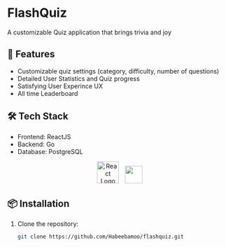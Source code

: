 # FlashQuiz

A customizable Quiz application that brings trivia and joy

## 🚀 Features
- Customizable quiz settings (category, difficulty, number of questions)
- Detailed User Statistics and Quiz progress
- Satisfying User Experince UX
- All time Leaderboard

## 🛠️ Tech Stack
- Frontend: ReactJS
- Backend: Go
- Database: PostgreSQL

<div align="center">
  <img src="https://cdn.jsdelivr.net/gh/devicons/devicon/icons/react/react-original.svg" width="50" alt="React Logo" style="margin: 0 10px;" />
  <img src="./src/assets/go.png" height="40" />
</div>

## 📦 Installation
1. Clone the repository:  
   ```bash
   git clone https://github.com/Habeebamoo/flashquiz.git
